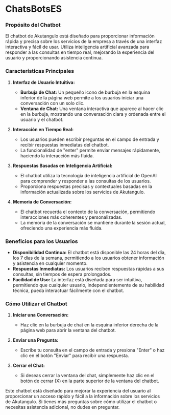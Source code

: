 # ChatsBotsES

### Propósito del Chatbot

El chatbot de Akutangulo está diseñado para proporcionar información rápida y precisa sobre los servicios de la empresa a través de una interfaz interactiva y fácil de usar. Utiliza inteligencia artificial avanzada para responder a las consultas en tiempo real, mejorando la experiencia del usuario y proporcionando asistencia continua.

### Características Principales

1. **Interfaz de Usuario Intuitiva:**
   - **Burbuja de Chat:** Un pequeño icono de burbuja en la esquina inferior de la página web permite a los usuarios iniciar una conversación con un solo clic.
   - **Ventana de Chat:** Una ventana interactiva que aparece al hacer clic en la burbuja, mostrando una conversación clara y ordenada entre el usuario y el chatbot.

2. **Interacción en Tiempo Real:**
   - Los usuarios pueden escribir preguntas en el campo de entrada y recibir respuestas inmediatas del chatbot.
   - La funcionalidad de "enter" permite enviar mensajes rápidamente, haciendo la interacción más fluida.

3. **Respuestas Basadas en Inteligencia Artificial:**
   - El chatbot utiliza la tecnología de inteligencia artificial de OpenAI para comprender y responder a las consultas de los usuarios.
   - Proporciona respuestas precisas y contextuales basadas en la información actualizada sobre los servicios de Akutangulo.

4. **Memoria de Conversación:**
   - El chatbot recuerda el contexto de la conversación, permitiendo interacciones más coherentes y personalizadas.
   - La memoria de la conversación se mantiene durante la sesión actual, ofreciendo una experiencia más fluida.

### Beneficios para los Usuarios

- **Disponibilidad Continua:** El chatbot está disponible las 24 horas del día, los 7 días de la semana, permitiendo a los usuarios obtener información y asistencia en cualquier momento.
- **Respuestas Inmediatas:** Los usuarios reciben respuestas rápidas a sus consultas, sin tiempos de espera prolongados.
- **Facilidad de Uso:** La interfaz está diseñada para ser intuitiva, permitiendo que cualquier usuario, independientemente de su habilidad técnica, pueda interactuar fácilmente con el chatbot.

### Cómo Utilizar el Chatbot

1. **Iniciar una Conversación:**
   - Haz clic en la burbuja de chat en la esquina inferior derecha de la página web para abrir la ventana del chatbot.

2. **Enviar una Pregunta:**
   - Escribe tu consulta en el campo de entrada y presiona "Enter" o haz clic en el botón "Enviar" para recibir una respuesta.

3. **Cerrar el Chat:**
   - Si deseas cerrar la ventana del chat, simplemente haz clic en el botón de cerrar (X) en la parte superior de la ventana del chatbot.

Este chatbot está diseñado para mejorar la experiencia del usuario al proporcionar un acceso rápido y fácil a la información sobre los servicios de Akutangulo. Si tienes más preguntas sobre cómo utilizar el chatbot o necesitas asistencia adicional, no dudes en preguntar.
